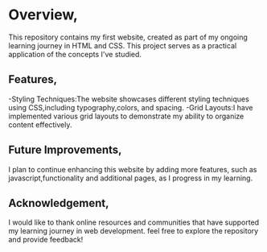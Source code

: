 # Overview,
  This repository contains my first website, created as part of my ongoing learning journey in HTML and CSS. This project serves as a practical application of the concepts I've studied.
## Features,
 -Styling Techniques:The website showcases different styling techniques using CSS,including typography,colors, and spacing.
 -Grid Layouts:I have implemented various grid layouts to demonstrate my ability to organize content effectively.
## Future Improvements, 
 I plan to continue enhancing this website by adding more features, such as javascript,functionality and additional pages, as I progress in my learning.
## Acknowledgement,
 I would like to thank online resources and communities that have supported my learning journey in web development.
   feel free to explore the repository and provide feedback!

    
   
